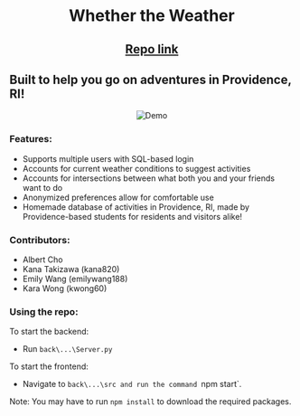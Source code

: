 <div align="center">

# Whether the Weather
## [Repo link](https://github.com/emilywang188/weather)

</div>

## Built to help you go on adventures in Providence, RI!

<div align="center">
  <img alt="Demo" src="https://i.imgur.com/AuQrV0c.jpeg"/>
</div>

### Features:

- Supports multiple users with SQL-based login
- Accounts for current weather conditions to suggest activities
- Accounts for intersections between what both you and your friends want to do
- Anonymized preferences allow for comfortable use
- Homemade database of activities in Providence, RI, made by Providence-based students for residents and visitors alike!

### Contributors:
- Albert Cho
- Kana Takizawa (kana820)
- Emily Wang (emilywang188)
- Kara Wong (kwong60)

### Using the repo:
To start the backend:
- Run `back\...\Server.py`
  
To start the frontend:
- Navigate to `back\...\src and run the command `npm start`.

Note: You may have to run `npm install` to download the required packages.
